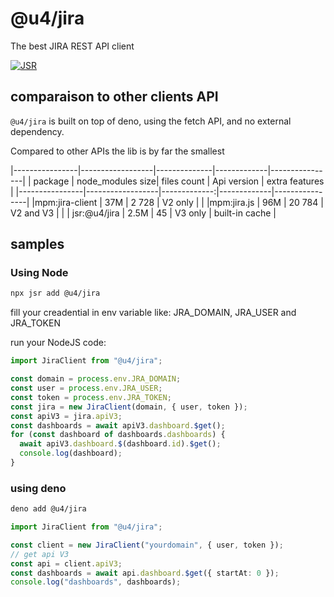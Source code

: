 # @u4/jira

The best JIRA REST API client

[![JSR](https://jsr.io/badges/@u4/jira)](https://jsr.io/@u4/jira)

## comparaison to other clients API

`@u4/jira` is built on top of deno, using the fetch API, and no external dependency.

Compared to other APIs the lib is by far the smallest

|----------------|------------------|--------------|-------------|----------------|
| package        | node_modules size| files count  | Api version | extra features |
|----------------|------------------|-------------:|-------------|----------------|
|mpm:jira-client | 37M              | 2 728        | V2 only     |                |
|mpm:jira.js     | 96M              | 20 784       | V2 and V3   |                |
| jsr:@u4/jira   | 2.5M             | 45           | V3 only     | built-in cache |

## samples

### Using Node

```bash
npx jsr add @u4/jira
```

fill your creadential in env variable like: JRA_DOMAIN, JRA_USER and JRA_TOKEN

run your NodeJS code:

```js
import JiraClient from "@u4/jira";

const domain = process.env.JRA_DOMAIN;
const user = process.env.JRA_USER;
const token = process.env.JRA_TOKEN;
const jira = new JiraClient(domain, { user, token });
const apiV3 = jira.apiV3;
const dashboards = await apiV3.dashboard.$get();
for (const dashboard of dashboards.dashboards) {
  await apiV3.dashboard.$(dashboard.id).$get();
  console.log(dashboard);
}
```

### using deno

```bash
deno add @u4/jira
```

```ts
import JiraClient from "@u4/jira";

const client = new JiraClient("yourdomain", { user, token });
// get api V3
const api = client.apiV3;
const dashboards = await api.dashboard.$get({ startAt: 0 });
console.log("dashboards", dashboards);
```
